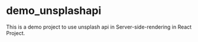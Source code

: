 # demo_unsplashapi
This is a demo project to use unsplash api in  Server-side-rendering in React Project.
